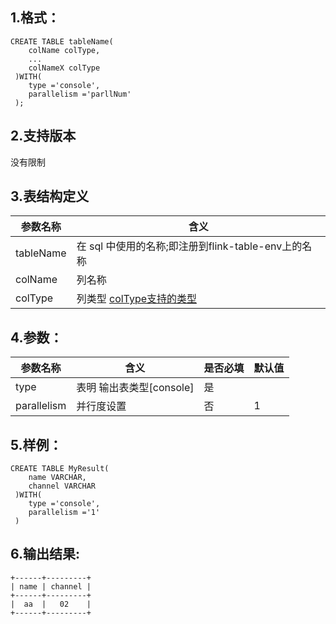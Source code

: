 ## 1.格式：
```
CREATE TABLE tableName(
    colName colType,
    ...
    colNameX colType
 )WITH(
    type ='console',
    parallelism ='parllNum'
 );

```

## 2.支持版本
没有限制
 
## 3.表结构定义
 
|参数名称|含义|
|----|---|
| tableName| 在 sql 中使用的名称;即注册到flink-table-env上的名称|
| colName | 列名称|
| colType | 列类型 [colType支持的类型](docs/colType.md)|

## 4.参数：

|参数名称|含义|是否必填|默认值|
|----|----|----|----|
|type |表明 输出表类型[console]|是||
| parallelism | 并行度设置|否|1|

## 5.样例：
```
CREATE TABLE MyResult(
    name VARCHAR,
    channel VARCHAR
 )WITH(
    type ='console',
    parallelism ='1'
 )
 ```
 
 ## 6.输出结果:
 ```
 +------+---------+
 | name | channel |
 +------+---------+
 |  aa  |   02    |
 +------+---------+
 ```